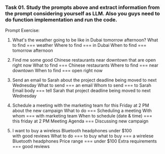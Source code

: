 ### Task 01. Study the prompts above and extract information from the prompt considering yourself as LLM. Also you guys need to do function implementation and run the code.


Prompt Exercise:
1. What's the weather going to be like in Dubai tomorrow afternoon?
What to find === weather
Where to find === in Dubai
When to find === tomorrow afternoon

2. Find me some good Chinese restaurants near downtown that are open right now
What to find === Chinese restaurants
Where to find === near downtown
When to find === open right now

3. Send an email to Sarah about the project deadline being moved to next Wednesday
What to send === an email
Whom to send ===  to Sarah
Email body === tell Sarah that project deadline being moved to next Wednesday

4. Schedule a meeting with the marketing team for this Friday at 2 PM about the new campaign
What to do === Scheduling a meeting
With whom ===  with marketing team
When to schedule (date & time) === this friday at 2 PM
Meeting Agenda === Discussing new campaign

5. I want to buy a wireless Bluetooth headphones under $100 with good reviews
What to do ===  to buy
what to buy ===  a wirelese Bluetooth headphones 
Price range ===  under $100 
Extra requirements === good reviews